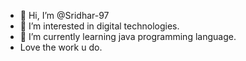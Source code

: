 - 👋 Hi, I’m @Sridhar-97
- 👀 I’m interested in digital technologies.
- 🌱 I’m currently learning java programming language.
-    Love the work u do.
<!---
Sridhar-97/Sridhar-97 is a ✨ special ✨ repository because its `README.md` (this file) appears on your GitHub profile.
You can click the Preview link to take a look at your changes.
--->
